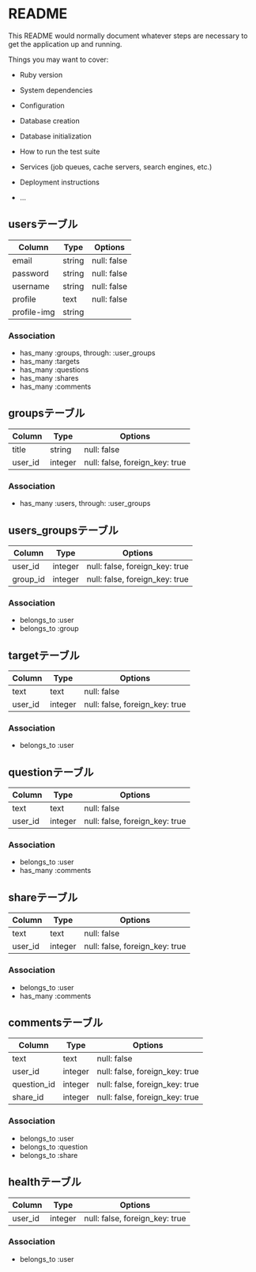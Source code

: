 # README

This README would normally document whatever steps are necessary to get the
application up and running.

Things you may want to cover:

* Ruby version

* System dependencies

* Configuration

* Database creation

* Database initialization

* How to run the test suite

* Services (job queues, cache servers, search engines, etc.)

* Deployment instructions

* ...

## usersテーブル
|Column|Type|Options|
|------|----|-------|
|email|string|null: false|
|password|string|null: false|
|username|string|null: false|
|profile|text|null: false|
|profile-img|string|

### Association
- has_many :groups,  through:  :user_groups
- has_many :targets
- has_many :questions
- has_many :shares
- has_many :comments

## groupsテーブル
|Column|Type|Options|
|------|----|-------|
|title|string|null: false|
|user_id|integer|null: false, foreign_key: true|
### Association
- has_many :users,  through:  :user_groups

## users_groupsテーブル
|Column|Type|Options|
|------|----|-------|
|user_id|integer|null: false, foreign_key: true|
|group_id|integer|null: false, foreign_key: true|
### Association
- belongs_to :user
- belongs_to :group

## targetテーブル
|Column|Type|Options|
|------|----|-------|
|text|text|null: false|
|user_id|integer|null: false, foreign_key: true|
### Association
- belongs_to :user

## questionテーブル
|Column|Type|Options|
|------|----|-------|
|text|text|null: false|
|user_id|integer|null: false, foreign_key: true|
### Association
- belongs_to :user
- has_many :comments

## shareテーブル
|Column|Type|Options|
|------|----|-------|
|text|text|null: false|
|user_id|integer|null: false, foreign_key: true|
### Association
- belongs_to :user
- has_many :comments

## commentsテーブル
|Column|Type|Options|
|------|----|-------|
|text|text|null: false|
|user_id|integer|null: false, foreign_key: true|
|question_id|integer|null: false, foreign_key: true|
|share_id|integer|null: false, foreign_key: true|
### Association
- belongs_to :user
- belongs_to :question
- belongs_to :share

## healthテーブル
|Column|Type|Options|
|------|----|-------|
|user_id|integer|null: false, foreign_key: true|
### Association
- belongs_to :user
